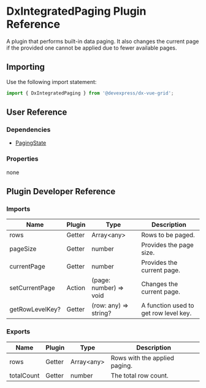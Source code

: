 # DxIntegratedPaging Plugin Reference

A plugin that performs built-in data paging. It also changes the current page if the provided one cannot be applied due to fewer available pages.

## Importing

Use the following import statement:

```js
import { DxIntegratedPaging } from '@devexpress/dx-vue-grid';
```

## User Reference

### Dependencies

- [PagingState](paging-state.md)

### Properties

none

## Plugin Developer Reference

### Imports

Name | Plugin | Type | Description
-----|--------|------|------------
rows | Getter | Array&lt;any&gt; | Rows to be paged.
pageSize | Getter | number | Provides the page size.
currentPage | Getter | number | Provides the current page.
setCurrentPage | Action | (page: number) => void | Changes the current page.
getRowLevelKey? | Getter | (row: any) => string? | A function used to get row level key.

### Exports

Name | Plugin | Type | Description
-----|--------|------|------------
rows | Getter | Array&lt;any&gt; | Rows with the applied paging.
totalCount | Getter | number | The total row count.
